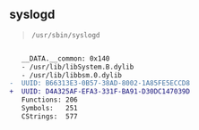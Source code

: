 ## syslogd

> `/usr/sbin/syslogd`

```diff

   __DATA.__common: 0x140
   - /usr/lib/libSystem.B.dylib
   - /usr/lib/libbsm.0.dylib
-  UUID: B66313E3-0B57-38AD-8002-1A85FE5ECCD8
+  UUID: D4A325AF-EFA3-331F-BA91-D30DC147039D
   Functions: 206
   Symbols:   251
   CStrings:  577

```
